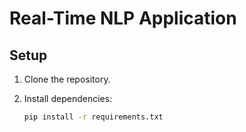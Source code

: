 # Real-Time NLP Application

## Setup

1. Clone the repository.
2. Install dependencies:

   ```bash
   pip install -r requirements.txt
